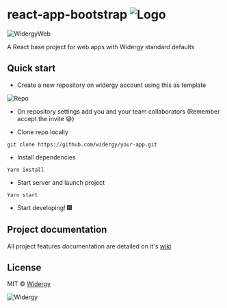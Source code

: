 # react-app-bootstrap ![Logo](https://funkyimg.com/i/2VY6U.png)

![WidergyWeb](https://img.shields.io/badge/WIDERGY-WEB-00d564.svg)

A React base project for web apps with Widergy standard defaults

## Quick start

- Create a new repository on widergy account using this as template

![Repo](https://funkyimg.com/i/2WgmW.png)

- On repository settings add you and your team collaborators (Remember accept the invite 😅)

- Clone repo locally

```
git clone https://github.com/widergy/your-app.git
```

- Install dependencies

```
Yarn install
```

- Start server and launch project

```
Yarn start
```

- Start developing! 🎆

## Project documentation

All project features documentation are detailed on it's [wiki](https://github.com/widergy/react-app-bootstrap/wiki) 

## License

MIT © [Widergy](https://www.widergy.com/)

![Widergy](https://image.ibb.co/b7L3ZG/logo_slogan1_color.png)
